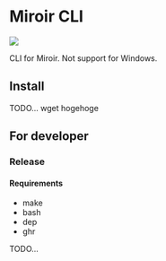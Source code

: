 Miroir CLI 
==========

![](https://img.shields.io/github/release/tadashi-aikawa/miroir-cli.svg)

CLI for Miroir. Not support for Windows.


Install
-------

TODO... wget hogehoge


For developer
-------------

### Release

#### Requirements

* make
* bash
* dep
* ghr

TODO...
